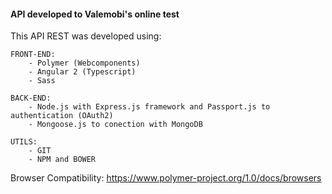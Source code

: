 ####  API developed to Valemobi's online test  #####

This API REST was developed using:
    
    FRONT-END:
        - Polymer (Webcomponents)
        - Angular 2 (Typescript)
        - Sass
    
    BACK-END:
        - Node.js with Express.js framework and Passport.js to authentication (OAuth2)
        - Mongoose.js to conection with MongoDB

    UTILS:
        - GIT
        - NPM and BOWER

Browser Compatibility: https://www.polymer-project.org/1.0/docs/browsers